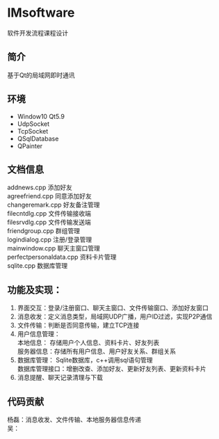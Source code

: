 # IMsoftware
软件开发流程课程设计
## 简介
基于Qt的局域网即时通讯
## 环境
  * Window10 Qt5.9
  * UdpSocket
  * TcpSocket
  * QSqlDatabase
  * QPainter

## 文档信息
addnews.cpp 添加好友  
agreefriend.cpp 同意添加好友  
changeremark.cpp 好友备注管理  
filecntdlg.cpp 文件传输接收端  
filesrvdlg.cpp  文件传输发送端  
friendgroup.cpp 群组管理  
logindialog.cpp 注册/登录管理  
mainwindow.cpp 聊天主窗口管理  
perfectpersonaldata.cpp 资料卡片管理  
sqlite.cpp 数据库管理  
  
## 功能及实现：
1. 界面交互：登录/注册窗口、聊天主窗口、文件传输窗口、添加好友窗口
2. 消息收发：定义消息类型，局域网UDP广播，用户ID过滤，实现P2P通信
3. 文件传输：判断是否同意传输，建立TCP连接
4. 用户信息管理：  
本地信息： 存储用户个人信息、资料卡片、好友列表  
服务器信息：存储所有用户信息、用户好友关系、群组关系
5. 数据库管理：
Sqlite数据库，c++调用sql语句管理  
数据库管理接口：增删改查、添加好友、更新好友列表、更新资料卡片
6. 消息提醒、聊天记录清理与下载

## 代码贡献
杨磊：消息收发、文件传输、本地服务器信息传递  
吴：
